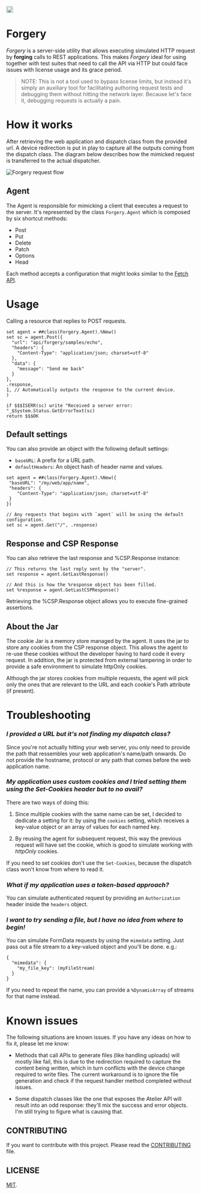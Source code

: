 <p>
    <img src="https://img.shields.io/badge/Port-enabled-green.svg" height="18">
</p>

# Forgery

*Forgery* is a server-side utility that allows executing simulated HTTP request by __forging__ calls to REST applications. This makes *Forgery* ideal for using together with test suites that need to call the API via HTTP but could face issues with license usage and its grace period.

> NOTE: This is not a tool used to bypass license limits, but instead it's simply an auxiliary tool for facilitating authoring request tests and debugging them without hitting the network layer. Because let's face it, debugging requests is actually a pain.

# How it works

After retrieving the web application and dispatch class from the provided url. A device redirection is put in play to capture all the outputs coming from the dispatch class. The diagram below describes how the mimicked request is transferred to the actual dispatcher.

![Forgery request flow](https://github.com/rfns/forgery/blob/master/docs/assets/forgery-requestflow.jpg?raw=true)

## Agent

The Agent is responsible for mimicking a client that executes a request to the server. It's represented by the class `Forgery.Agent` which is composed by six shortcut methods:

* Post
* Put
* Delete
* Patch
* Options
* Head

Each method accepts a configuration that might looks similar to the [Fetch API](https://developer.mozilla.org/en-US/docs/Web/API/Fetch_API).

# Usage

Calling a resource that replies to POST requests.

```objectscript
set agent = ##class(Forgery.Agent).%New()
set sc = agent.Post({
  "url": "api/forgery/samples/echo",
  "headers": {
    "Content-Type": "application/json; charset=utf-8"
  },
  "data": {
    "message": "Send me back"
  }
},
.response,
1, // Automatically outputs the response to the current device.
)

if $$$ISERR(sc) write "Received a server error: "_$System.Status.GetErrorText(sc)
return $$$OK
```

## Default settings

You can also provide an object with the following default settings:

* `baseURL`: A prefix for a URL path.
* `defaultHeaders`: An object hash of header name and values.

```objectscript
set agent = ##class(Forgery.Agent).%New({
 "baseURL": "/my/web/app/name",
 "headers": {
    "Content-Type": "application/json; charset=utf-8"
 }
})

// Any requests that begins with `agent` will be using the default configuration.
set sc = agent.Get("/", .response)
```

## Response and CSP Response

You can also retrieve the last response and %CSP.Response instance:

```objectscript
// This returns the last reply sent by the "server".
set response = agent.GetLastResponse()

// And this is how the %response object has been filled.
set %response = agent.GetLastCSPResponse()
```

Retrieving the %CSP.Response object allows you to execute fine-grained assertions.
## About the Jar

The cookie Jar is a memory store managed by the agent. It uses the jar to store any cookies from the CSP response object. This allows the agent to re-use these cookies without the developer having to hard code it every request. In addition, the jar is protected from external tampering in order to provide a safe environment to simulate httpOnly cookies.

Although the jar stores cookies from multiple requests, the agent will pick only the ones that are relevant to the URL and each cookie's Path attribute (if present).

# Troubleshooting

### _I provided a URL but it's not finding my dispatch class?_

Since you're not actually hitting your web server, you only need to provide the path that
ressembles your web application's name/path onwards. Do not provide the hostname, protocol or any path that comes before the web application name.

### _My application uses custom cookies and I tried setting them using the Set-Cookies header but to no avail?_

There are two ways of doing this:

1. Since multiple cookies with the same name can be set, I decided to dedicate a setting for it: by using the `cookies` setting, which receives a key-value object or an array of values for each named key.

2. By reusing the agent for subsequent request, this way the previous request will have set the cookie, which is good to simulate working with _httpOnly_ cookies.

If you need to set cookies don't use the `Set-Cookies`, because the dispatch class won't know from where to read it.

### _What if my application uses a token-based approach?_

You can simulate authenticated request by providing an `Authorization` header inside the `headers` object.

### _I want to try sending a file, but I have no idea from where to begin!_

You can simulate FormData requests by using the `mimedata` setting. Just pass out a file stream to a key-valued object and you'll be done. e.g.:

```
{
  "mimedata": {
    "my_file_key": (myFileStream)
  }
}

```

If you need to repeat the name, you can provide a `%DynamicArray` of streams for that name instead.

# Known issues

The following situations are known issues. If you have any ideas on how to fix it, please let me know:

* Methods that call APIs to generate files (like handling uploads) will mostly like fail, this is due to the redirection required to capture the content being written, which in turn conflicts with the device change required to write files. The current workaround is to ignore the file generation and check if the request handler method completed without issues.

* Some dispatch classes like the one that exposes the Atelier API will result into an odd response: they'll mix the success and error objects. I'm still trying to figure what is causing that.

## CONTRIBUTING

If you want to contribute with this project. Please read the [CONTRIBUTING](https://github.com/rfns/forgery/blob/master/CONTRIBUTING.md) file.

## LICENSE

[MIT](https://github.com/rfns/forgery/blob/master/LICENSE.md).
